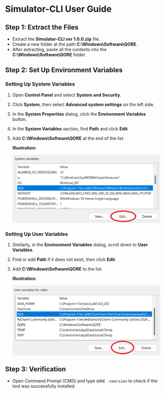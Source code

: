
# Simulator-CLI User Guide

## Step 1: Extract the Files
- Extract the **Simulator-CLI ver 1.0.0.zip** file.
- Create a new folder at the path **C:\Windows\Software\QORE**.
- After extracting, paste all the contents into the **C:\Windows\Software\QORE** folder.

## Step 2: Set Up Environment Variables

### Setting Up System Variables
1. Open **Control Panel** and select **System and Security**.
2. Click **System**, then select **Advanced system settings** on the left side.
3. In the **System Properties** dialog, click the **Environment Variables** button.
4. In the **System Variables** section, find **Path** and click **Edit**.
5. Add **C:\Windows\Software\QORE** at the end of the list.

   **Illustration:**

   ![Set up System Variable](https://github.com/Nyakkon/Simulator-CLI/blob/main/Document/Resources/image_path_system_variable.png)

### Setting Up User Variables
1. Similarly, in the **Environment Variables** dialog, scroll down to **User Variables**.
2. Find or add **Path** if it does not exist, then click **Edit**.
3. Add **C:\Windows\Software\QORE** to the list.

   **Illustration:**

   ![Set up User Variable](https://github.com/Nyakkon/Simulator-CLI/blob/main/Document/Resources/image_path_user_variable.png)

## Step 3: Verification

- Open Command Prompt (CMD) and type `QORE -veersion` to check if the tool was successfully installed.
